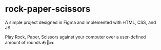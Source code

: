 # rock-paper-scissors

A simple project designed in Figma and implemented with HTML, CSS, and JS. 

Play Rock, Paper, Scissors against your computer over a user-defined amount of rounds 🪨📃✂️
